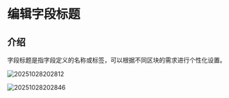 # 编辑字段标题

## 介绍

字段标题是指字段定义的名称或标签，可以根据不同区块的需求进行个性化设置。


![20251028202812](https://static-docs.nocobase.com/20251028202812.png)


![20251028202846](https://static-docs.nocobase.com/20251028202846.png)
